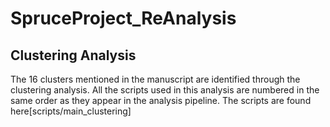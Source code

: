 # SpruceProject_ReAnalysis

## Clustering Analysis
The 16 clusters mentioned in the manuscript are identified through the clustering analysis. All the scripts used in this analysis are numbered in the same order as they appear in the analysis pipeline. The scripts are found here[scripts/main_clustering]
